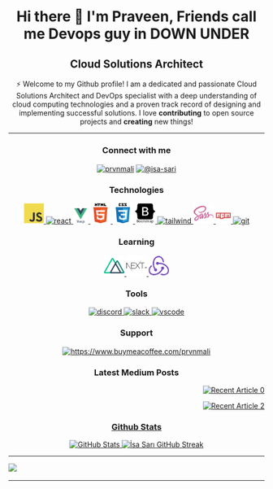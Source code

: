 <h1 align="center"> Hi there 👋 I'm Praveen, Friends call me Devops guy in DOWN UNDER </h1>
<h2 align="center"> Cloud Solutions Architect </h2>
<p align="center"> ⚡ Welcome to my Github profile! I am a dedicated and passionate Cloud Solutions Architect and DevOps specialist with a deep understanding of cloud computing technologies and a proven track record of designing and implementing successful solutions. I love <strong>contributing</strong> to open source projects and <strong>creating</strong> new things!</p>
<hr>
<h3 align="center">Connect with me</h3>
<p align="center"><a href="https://linkedin.com/in/prvnmali" target="blank"><img align="center" src="https://raw.githubusercontent.com/rahuldkjain/github-profile-readme-generator/master/src/images/icons/Social/linked-in-alt.svg" alt="prvnmali" height="30" width="30" /></a>
<a href="https://medium.com/@praveenmali" target="blank" rel=”noopener”><img align="center" src="https://cdn.jsdelivr.net/npm/simple-icons@3.0.1/icons/medium.svg" alt="@isa-sari" height="30" width="40" /></a></p>

  
  
<h3 align="center">Technologies</h3>

<p align="center">
<a href="https://developer.mozilla.org/en-US/docs/Web/JavaScript" target="_blank" rel="noreferrer"> <img src="https://raw.githubusercontent.com/devicons/devicon/master/icons/javascript/javascript-original.svg" alt="javascript" width="40" height="40"/> </a> 
<a href="https://reactjs.org/" target="_blank" rel=”noopener”> <img src="https://upload.wikimedia.org/wikipedia/commons/thumb/4/47/React.svg/1200px-React.svg.png" alt="react" width="33" height="30"/> </a> 
<a href="https://vuejs.org/" target="_blank" rel=”noopener”> <img src="https://raw.githubusercontent.com/devicons/devicon/master/icons/vuejs/vuejs-original-wordmark.svg" alt="vuejs" width="30" height="30"/> </a>
<a href="https://www.w3.org/html/" target="_blank" rel="noreferrer"> <img src="https://raw.githubusercontent.com/devicons/devicon/master/icons/html5/html5-original-wordmark.svg" alt="html5" width="40" height="40"/> </a> 
<a href="https://www.w3schools.com/css/" target="_blank" rel="noreferrer"> <img src="https://raw.githubusercontent.com/devicons/devicon/master/icons/css3/css3-original-wordmark.svg" alt="css3" width="40" height="40"/> </a> 
<a href="https://getbootstrap.com" target="_blank" rel="noreferrer"> <img src="https://raw.githubusercontent.com/devicons/devicon/master/icons/bootstrap/bootstrap-plain-wordmark.svg" alt="bootstrap" width="40" height="40"/> </a> 
<a href="https://tailwindcss.com/" target="_blank" rel="noreferrer"> <img src="https://www.vectorlogo.zone/logos/tailwindcss/tailwindcss-icon.svg" alt="tailwind" width="40" height="40"/> </a> 
<a href="https://sass-lang.com" target="_blank" rel="noreferrer"> <img src="https://raw.githubusercontent.com/devicons/devicon/master/icons/sass/sass-original.svg" alt="sass" width="40" height="40"/> </a> 
<a href="https://git-scm.com/" target="_blank" rel=”noopener”> <img src="https://github.com/devicons/devicon/blob/master/icons/npm/npm-original-wordmark.svg" alt="git" width="30" height="30"/> </a>
<a href="https://git-scm.com/" target="_blank" rel=”noopener”> <img src="https://www.vectorlogo.zone/logos/git-scm/git-scm-icon.svg" alt="git" width="30" height="30"/> </a></p>




<h3 align="center">Learning</h3>
<p align="center">
<a href="https://nuxtjs.org/" target="_blank"> <img src="https://github.com/devicons/devicon/blob/master/icons/nuxtjs/nuxtjs-original.svg" alt="nuxtjs" width="40" height="40"/> </a> 
<a href="https://nextjs.org/" target="_blank"> <img src="https://github.com/devicons/devicon/blob/master/icons/nextjs/nextjs-original-wordmark.svg" alt="nextjs" width="40" height="40"/> </a> 
<a href="https://redux.js.org//" target="_blank"> <img src="https://github.com/devicons/devicon/blob/master/icons/redux/redux-original.svg" alt="reduxjs" width="40" height="40"/> </a> 




<h3 align="center">Tools</h3>
<p align="center"><a href="https://discord.com/" target="_blank"> <img src="https://cdn4.iconfinder.com/data/icons/logos-and-brands/512/91_Discord_logo_logos-512.png" alt="discord" width="30" height="30"/> </a>  
<a href="https://slack.com/intl/en-tr/" target="_blank" rel=”noopener”> <img src="https://cdn.brandfolder.io/5H442O3W/as/pl546j-7le8zk-4nzzs1/Slack_Mark_Web.png" alt="slack" width="37" height="37"/> </a>
<a href="https://code.visualstudio.com/" target="_blank"> <img src="https://upload.wikimedia.org/wikipedia/commons/thumb/9/9a/Visual_Studio_Code_1.35_icon.svg/1024px-Visual_Studio_Code_1.35_icon.svg.png" alt="vscode" width="30" height="30"/> </a></p>


<h3 align="center">Support</h3>
<p align="center"><a href="https://www.buymeacoffee.com/prvnmali"> <img align="center" src="https://cdn.buymeacoffee.com/buttons/v2/default-yellow.png" height="50" width="210" alt="https://www.buymeacoffee.com/prvnmali" /></a>

<h3 align="center">Latest Medium Posts</h3>
<p align="right"><a target="_blank" href="https://github-readme-medium-recent-article.vercel.app/medium/@isa-sari/0"><img src="https://github-readme-medium-recent-article.vercel.app/medium/@isa-sari/0" alt="Recent Article 0"> 
      <p align="right"><a target="_blank" href="https://github-readme-medium-recent-article.vercel.app/medium/@isa-sari/2"><img src="https://github-readme-medium-recent-article.vercel.app/medium/@isa-sari/2" alt="Recent Article 2"> 
        


<div align="center"><h3 align="center">Github Stats</h3>
    <img alt="GitHub Stats" width="48%" src="https://github-readme-stats.vercel.app/api?username=devprvnmali2017&show_icons=true&theme=radical&count_private=true">
    <img alt="İsa Sarı GitHub Streak" width="48%" src="https://github-readme-streak-stats.herokuapp.com/?user=devprvnmali2017&theme=algolia&hide_border=true">
</div>

<!--<div align="center">
    <img alt="GitHub Activity Graph" width="96%" src="https://activity-graph.herokuapp.com/graph?username=devprvnmali2017&theme=react-dark&area=true&hide_border=true&custom_title=Contributions%20Graph"> </div>-->
    

<hr>

![](https://komarev.com/ghpvc/?username=devprvnmali2017)

<hr>
